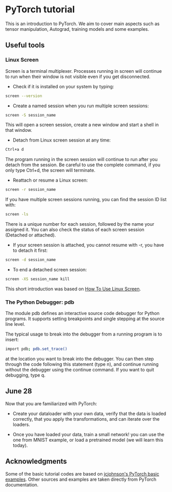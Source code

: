 # PyTorch tutorial
This is an introduction to PyTorch. We aim to cover main aspects such as tensor manipulation, Autograd, training models and some examples.


## Useful tools

### Linux Screen 
Screen is a terminal multiplexer. Processes running in screen will continue to run when their window is not visible even if 
you get disconnected. 

* Check if it is installed on your system by typing:
```bash
screen --version
```

* Create a named session when you run multiple screen sessions:
```bash
screen -S session_name
```

This will open a screen session, create a new window and start a shell in that window.

* Detach from Linux screen session at any time:
```bash
Ctrl+a d
```

The program running in the screen session will continue to run after you detach from the session.
Be careful to use the complete command, if you only type Ctrl+d, the screen will terminate. 


* Reattach or resume a Linux screen:
```bash
screen -r session_name
```

If you have multiple screen sessions running, you can find the session ID list with:
```bash
screen -ls 
```

There is a unique number for each session, followed by the name your assigned it. You can also
check the status of each screen session (Detached or attached).

* If your screen session is attached, you cannot resume with -r, you have to detach it first:
```bash
screen -d session_name
```

* To end a detached screen session:
```bash
screen -XS session_name kill
```
This short introduction was based on [How To Use Linux Screen](.https://linuxize.com/post/how-to-use-linux-screen/).

### The Python Debugger: pdb
The module pdb defines an interactive source code debugger for Python programs. It supports setting breakpoints and single stepping at the source line level.

The typical usage to break into the debugger from a running program is to insert:
```bash
import pdb; pdb.set_trace()
```
at the location you want to break into the debugger. You can then step through the code following this statement (type n), and continue running without the debugger using the continue command. If you want to quit debugging, type q. 

## June 28
Now that you are familiarized with PyTorch:
* Create your dataloader with your own data, verify that the data is loaded correctly, that you apply the transformations, 
and can iterate over the loaders. 

* Once you have loaded your data, train a small network! you can use the one from MNIST example, or load a pretrained model
(we will learn this today). 


## Acknowledgments
Some of the basic tutorial codes are based on [jcjohnson's PyTorch basic examples](https://github.com/jcjohnson/pytorch-examples). Other sources and examples are taken directly from PyTorch documentation. 

